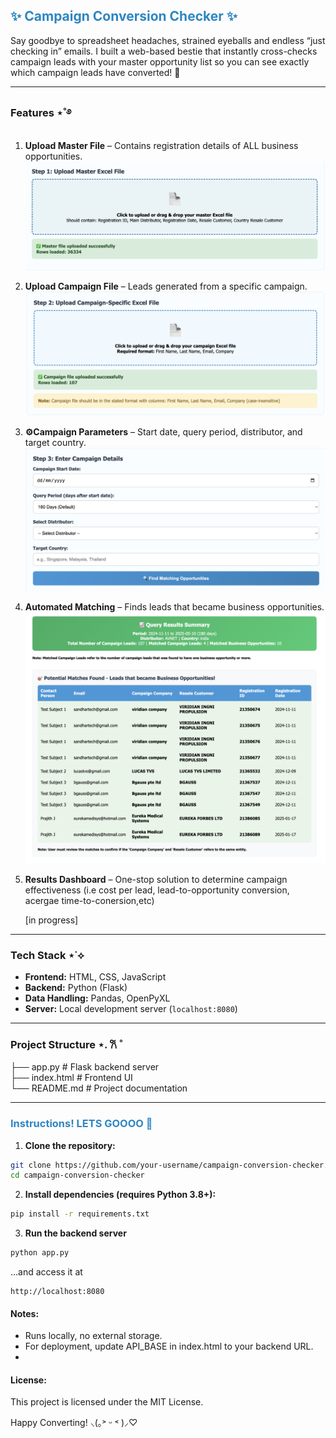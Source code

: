 ## <span style="color: #2E86C1;"> ✨ Campaign Conversion Checker ✨ </span>
Say goodbye to spreadsheet headaches, strained eyeballs and endless “just checking in” emails. I built a web-based bestie that instantly cross-checks campaign leads with your master opportunity list so you can see exactly which campaign leads have converted! 💅

---

### Features ⋆˚࿔

1. **Upload Master File** – Contains registration details of ALL business opportunities.
![Upload Master File](/images/step_1.png)

2. **Upload Campaign File** – Leads generated from a specific campaign.
![Upload Master File](/images/step_2.png)

3. **⚙Campaign Parameters** – Start date, query period, distributor, and target country.
![Upload Master File](/images/step_3.png)

4. **Automated Matching** – Finds leads that became business opportunities.
![Upload Master File](/images/matches.png)

5. **Results Dashboard** – One-stop solution to determine campaign effectiveness (i.e cost per lead, lead-to-opportunity conversion, acergae time-to-conersion,etc) 

    [in progress]


---

### Tech Stack ⋆˙⟡

- **Frontend:** HTML, CSS, JavaScript  
- **Backend:** Python (Flask)  
- **Data Handling:** Pandas, OpenPyXL  
- **Server:** Local development server (`localhost:8080`)

---

### Project Structure ⋆. 𐙚 ˚
├── app.py # Flask backend server <br>
├── index.html # Frontend UI<br>
└── README.md # Project documentation<br>


---

### <span style="color: #2E86C1;">Instructions! LETS GOOOO 🚀 </span>

1. **Clone the repository:**
```bash
git clone https://github.com/your-username/campaign-conversion-checker.git
cd campaign-conversion-checker
```

2. **Install dependencies (requires Python 3.8+):**
```bash
pip install -r requirements.txt
```

3. **Run the backend server**
```bash
python app.py
```
...and access it at 
```arduino
http://localhost:8080
```

#### Notes:
- Runs locally, no external storage. <br>
- For deployment, update API_BASE in index.html to your backend URL.<br>
- 

#### License: 
This project is licensed under the MIT License.


Happy Converting! ⸜(｡˃ ᵕ ˂ )⸝♡